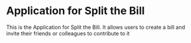 # Application for Split the Bill

This is the Application for Split the Bill. It allows users to create a bill and invite their friends or colleagues to contribute to it
